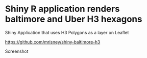 # Shiny R application renders baltimore and Uber H3 hexagons
Shiny Application that uses H3 Polygons as a layer on Leaflet


https://github.com/mrisney/shiny-baltimore-h3

Screenshot 
